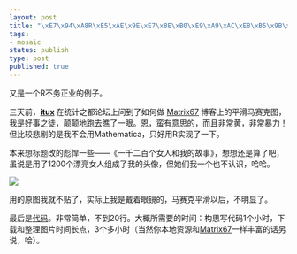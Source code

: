 ```yaml
--- 
layout: post
title: "\xE7\x94\xA8R\xE5\xAE\x9E\xE7\x8E\xB0\xE9\xA9\xAC\xE8\xB5\x9B\xE5\x85\x8B\xE6\x8B\xBC\xE5\x9B\xBE"
tags: 
- mosaic
status: publish
type: post
published: true
---
```

又是一个R不务正业的例子。

三天前，<strong><a href="http://cos.name/cn/profile/371112">itux</a> </strong>在统计之都论坛上问到了如何做 <a href="http://www.matrix67.com/blog/archives/519" target="_blank">Matrix67</a> 博客上的平滑马赛克图，我是好事之徒，颠颠地跑去瞧了一眼。恩，蛮有意思的，而且非常黄，非常暴力！但比较悲剧的是我不会用Mathematica，只好用R实现了一下。

本来想标题改的彪悍一些——《一千二百个女人和我的故事》，想想还是算了吧，虽说是用了1200个漂亮女人组成了我的头像，但她们我一个也不认识，哈哈。

![](http://i.imgur.com/4lrOvvF.png)

用的原图我就不贴了，实际上我是戴着眼镜的，马赛克平滑以后，不明显了。

最后是[代码](/upload/pic/main.r)。非常简单，不到20行。大概所需要的时间：构思写代码1个小时，下载和整理图片时间长点，3个多小时（当然你本地资源和<a href="http://www.matrix67.com/blog" target="_blank">Matrix67</a>一样丰富的话另说，哈）。
